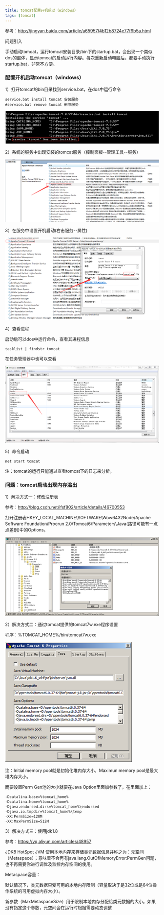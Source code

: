 ```yaml
---
title: tomcat配置开机启动（windows）
tags: [tomcat]
---
```


参考：http://jingyan.baidu.com/article/a65957f4b12b8724e77f9b5a.html

问题引入

手动启动tomcat，运行tomcat安装目录/bin下的startup.bat，会出现一个类似dos的窗体，显示tomcat的启动运行内容。每次重新启动电脑后，都要手动执行startup.bat，非常不方便。

### 配置开机启动tomcat（windows）

1）打开tomcat的bin目录找到service.bat，在dos中运行命令

```
service.bat install tomcat 安装服务
#service.bat remove tomcat 删除服务
```

![](/images/middleware/tomcat/tomcat-install-service.png)

2）系统的服务中出现安装的tomcat服务（控制面板--管理工具--服务）

![](/images/middleware/tomcat/tomcat-windows-service.png)

3）在服务中设置开机启动(右击服务--属性)

![](/images/middleware/tomcat/tomcat-windows-startup.png)

4）查看进程

启动后可以dos中运行命令，查看其进程信息

```
tasklist | findstr tomcat
```

在任务管理器中也可以查看

![](/images/middleware/tomcat/tomcat-windows-manager.png)

5）命令启动

```
net start tomcat
```

注：tomcat的运行只能通过查看tomcat下的日志来分析。

### 问题：tomcat启动出现内存溢出

1）解决方式一：修改注册表

参考：http://blog.csdn.net/lfsf802/article/details/46700553

打开注册表HKEY_LOCAL_MACHINE\SOFTWARE\Wow6432Node\Apache Software Foundation\Procrun 2.0\Tomcat6\Parameters\Java(路径可能有一点点差别)中的Options。

![](/images/middleware/tomcat/tomcat-rededit-option.png)

2）解决方式二：通过tomcat提供的tomcat7w.exe程序设置

程序：%TOMCAT_HOME%/bin/tomcat7w.exe

![](/images/middleware/tomcat/tomcat-tomcatw-exe.png)

注：Initial memory pool就是初始化堆内存大小，Maximun memory pool是最大堆内存大小。

而要设置Perm Gen池的大小就要在Java Option里面加参数了，在里面加上：

```
-Dcatalina.base=%tomcat_home%
-Dcatalina.home=%tomcat_home%
-Djava.endorsed.dirs=%tomcat_home%\endorsed
-Djava.io.tmpdir=%tomcat_home%\temp
-XX:PermSize=128M
-XX:MaxPermSize=512M
```

3）解决方式三：使用jdk1.8

参考：https://yq.aliyun.com/articles/48957

JDK8 HotSpot JVM 使用本地内存来存储类元数据信息并称之为：元空间（Metaspace）；意味着不会再有java.lang.OutOfMemoryError:PermGen问题，也不再需要你进行调优及监控内存空间的使用。

Metaspace容量：

默认情况下，类元数据只受可用的本地内存限制（容量取决于是32位或是64位操作系统的可用虚拟内存大小）。

新参数（MaxMetaspaceSize）用于限制本地内存分配给类元数据的大小。如果没有指定这个参数，元空间会在运行时根据需要动态调整